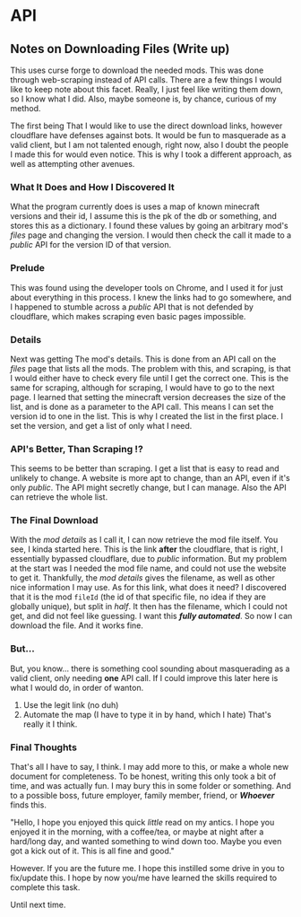 # API

## Notes on Downloading Files (Write up)
This uses curse forge to download the needed mods.
This was done through web-scraping instead of API calls. There are a
few things I would like to keep note about this facet. Really, I just
feel like writing them down, so I know what I did. Also, maybe someone
is, by chance, curious of my method.

The first being That I would like to use the direct download links,
however cloudflare have defenses against bots. It would be fun to
masquerade as a valid client, but I am not talented enough, right now,
also I doubt the people I made this for would even notice.
This is why I took a different approach, as well as attempting other
avenues.
### What It Does and How I Discovered It
What the program currently does is uses a map of known minecraft
versions and their id, I assume this is the pk of the db or something,
and stores this as a dictionary. I found these values by going an
arbitrary mod's _files_ page and changing the version. I would then
check the call it made to a _public_ API for the version ID of that
version.

### Prelude
This was found using the developer tools on Chrome, and I used it
for just about everything in this process. I knew the links had to
go somewhere, and I happened to stumble across a _public_ API
that is not defended by cloudflare, which makes scraping even basic
pages impossible.

### Details
Next was getting The mod's details. This is done from an API call
on the _files_ page that lists all the mods. The problem with this,
and scraping, is that I would either have to check every file until
I get the correct one. This is the same for scraping, although for
scraping, I would have to go to the next page. I learned that setting
the minecraft version decreases the size of the list, and is done
as a parameter to the API call. This means I can set the version id
to one in the list. This is why I created the list in the first place.
I set the version, and get a list of only what I need.

### API's Better, Than Scraping !?
This seems to be better than scraping. I get a list that is easy
to read and unlikely to change. A website is more apt to change, than
an API, even if it's only _public_. The API might secretly change,
but I can manage. Also the API can retrieve the whole list.

### The Final Download
With the _mod details_ as I call it, I can now retrieve the mod file
itself. You see, I kinda started here. This is the link **after** the
cloudflare, that is right, I essentially bypassed cloudflare, due to
_public_ information. But my problem at the start was I needed the
mod file name, and could not use the website to get it. Thankfully,
the _mod details_ gives the filename, as well as other nice
information I may use. As for this link, what does it need? I
discovered that it is the mod `fileId` (the id of that specific file,
no idea if they are globally unique), but split in _half_. It then
has the filename, which I could not get, and did not feel like
guessing. I want this _**fully automated**_. So now I can download
the file. And it works fine.

### But...
But, you know... there is something cool sounding about masquerading
as a valid client, only needing **one** API call. If I could
improve this later here is what I would do, in order of wanton.
1. Use the legit link (no duh)
2. Automate the map (I have to type it in by hand, which I hate)
   That's really it I think.

### Final Thoughts
That's all I have to say, I think. I may add more to this, or make
a whole new document for completeness. To be honest, writing this
only took a bit of time, and was actually fun. I may bury this in
some folder or something. And to a possible boss, future employer,
family member, friend, or _**Whoever**_ finds this.

"Hello, I hope you enjoyed this quick _little_ read on my antics.
I hope you enjoyed it in the morning, with a coffee/tea, or maybe
at night after a hard/long day, and wanted something to wind down
too. Maybe you even got a kick out of it. This is all fine and
good."

However. If you are the future me. I hope this instilled some
drive in you to fix/update this. I hope by now you/me have learned
the skills required to complete this task.

Until next time.
